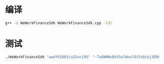 # 编译

```sh
g++ -o WeWorkFinanceSdk WeWorkFinanceSdk.cpp -ldl
```

# 测试

```sh
./WeWorkFinanceSdk "wwdf65802ca25ec195" "-Ta6WMWxBhfGolWnnlO15nQckj3DRKAowUOdX2fwvzE" "chatmsg"  0 10 "" "" 6000
```
